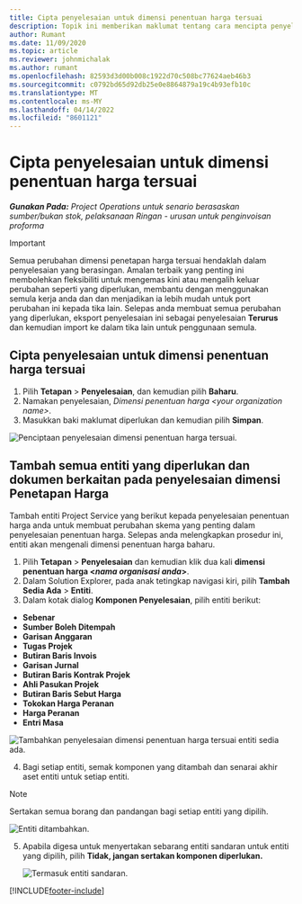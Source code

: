```yaml
---
title: Cipta penyelesaian untuk dimensi penentuan harga tersuai
description: Topik ini memberikan maklumat tentang cara mencipta penyelesaian untuk dimensi penentuan harga tersuai.
author: Rumant
ms.date: 11/09/2020
ms.topic: article
ms.reviewer: johnmichalak
ms.author: rumant
ms.openlocfilehash: 82593d3d00b008c1922d70c508bc77624aeb46b3
ms.sourcegitcommit: c0792bd65d92db25e0e8864879a19c4b93efb10c
ms.translationtype: MT
ms.contentlocale: ms-MY
ms.lasthandoff: 04/14/2022
ms.locfileid: "8601121"
---
```

# <a name="create-a-solution-for-custom-pricing-dimensions"></a>Cipta penyelesaian untuk dimensi penentuan harga tersuai

 _**Gunakan Pada:** Project Operations untuk senario berasaskan sumber/bukan stok, pelaksanaan Ringan - urusan untuk penginvoisan proforma_ 

>[!IMPORTANT]
>Semua perubahan dimensi penetapan harga tersuai hendaklah dalam penyelesaian yang berasingan. Amalan terbaik yang penting ini membolehkan fleksibiliti untuk mengemas kini atau mengalih keluar perubahan seperti yang diperlukan, membantu dengan menggunakan semula kerja anda dan dan menjadikan ia lebih mudah untuk port perubahan ini kepada tika lain. Selepas anda membuat semua perubahan yang diperlukan, eksport penyelesaian ini sebagai penyelesaian **Terurus** dan kemudian import ke dalam tika lain untuk penggunaan semula.

## <a name="create-a-solution-for-custom-pricing-dimensions"></a>Cipta penyelesaian untuk dimensi penentuan harga tersuai

1.  Pilih **Tetapan** > **Penyelesaian**, dan kemudian pilih **Baharu**.
2.  Namakan penyelesaian, *Dimensi penentuan harga \<your organization name\>*.
3. Masukkan baki maklumat diperlukan dan kemudian pilih **Simpan**.

  ![Penciptaan penyelesaian dimensi penentuan harga tersuai.](./media/Creation-of-custom-pricing-dimension-solution.png)
 
## <a name="add-all-required-entities-and-related-components-to-the-pricing-dimension-solution"></a>Tambah semua entiti yang diperlukan dan dokumen berkaitan pada penyelesaian dimensi Penetapan Harga

Tambah entiti Project Service yang berikut kepada penyelesaian penentuan harga anda untuk membuat perubahan skema yang penting dalam penyelesaian penentuan harga. Selepas anda melengkapkan prosedur ini, entiti akan mengenali dimensi penentuan harga baharu.

1.  Pilih **Tetapan** > **Penyelesaian** dan kemudian klik dua kali **dimensi penentuan harga <*nama organisasi anda*>**.
2.  Dalam Solution Explorer, pada anak tetingkap navigasi kiri, pilih **Tambah Sedia Ada** > **Entiti**.
3.  Dalam kotak dialog **Komponen Penyelesaian**, pilih entiti berikut:
 
   - **Sebenar**
   - **Sumber Boleh Ditempah**
   - **Garisan Anggaran**
   - **Tugas Projek**
   - **Butiran Baris Invois**
   - **Garisan Jurnal**
   - **Butiran Baris Kontrak Projek**
   - **Ahli Pasukan Projek**
   - **Butiran Baris Sebut Harga**
   - **Tokokan Harga Peranan**
   - **Harga Peranan**
   - **Entri Masa**
 
   ![Tambahkan penyelesaian dimensi penentuan harga tersuai entiti sedia ada.](./media/Existing-entities-to-PD-solution.png)
 
 4. Bagi setiap entiti, semak komponen yang ditambah dan senarai akhir aset entiti untuk setiap entiti. 

   >[!NOTE]
   > Sertakan semua borang dan pandangan bagi setiap entiti yang dipilih.

  ![Entiti ditambahkan.](./media/solution-component-selection.png)


5.  Apabila digesa untuk menyertakan sebarang entiti sandaran untuk entiti yang dipilih, pilih **Tidak, jangan sertakan komponen diperlukan.**

    ![Termasuk entiti sandaran.](./media/Do-not-include-required.png)


[!INCLUDE[footer-include](../includes/footer-banner.md)]